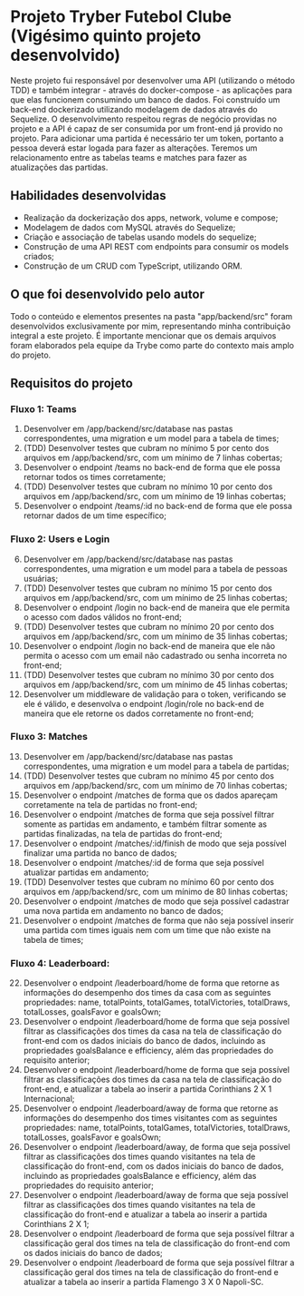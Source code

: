 # Projeto Tryber Futebol Clube (Vigésimo quinto projeto desenvolvido)

Neste projeto fui responsável por desenvolver uma API (utilizando o método TDD) e também integrar - através do docker-compose - as aplicações para que elas funcionem consumindo um banco de dados. Foi construído um back-end dockerizado utilizando modelagem de dados através do Sequelize. O desenvolvimento respeitou regras de negócio providas no projeto e a API é capaz de ser consumida por um front-end já provido no projeto. Para adicionar uma partida é necessário ter um token, portanto a pessoa deverá estar logada para fazer as alterações. Teremos um relacionamento entre as tabelas teams e matches para fazer as atualizações das partidas.

## Habilidades desenvolvidas

- Realização da dockerização dos apps, network, volume e compose;
- Modelagem de dados com MySQL através do Sequelize;
- Criação e associação de tabelas usando models do sequelize;
- Construção de uma API REST com endpoints para consumir os models criados;
- Construção de um CRUD com TypeScript, utilizando ORM.

## O que foi desenvolvido pelo autor

Todo o conteúdo e elementos presentes na pasta "app/backend/src" foram desenvolvidos exclusivamente por mim, representando minha contribuição integral a este projeto. É importante mencionar que os demais arquivos foram elaborados pela equipe da Trybe como parte do contexto mais amplo do projeto.

## Requisitos do projeto

### Fluxo 1: Teams

1. Desenvolver em /app/backend/src/database nas pastas correspondentes, uma migration e um model para a tabela de times;
2. (TDD) Desenvolver testes que cubram no mínimo 5 por cento dos arquivos em /app/backend/src, com um mínimo de 7 linhas cobertas;
3. Desenvolver o endpoint /teams no back-end de forma que ele possa retornar todos os times corretamente;
4. (TDD) Desenvolver testes que cubram no mínimo 10 por cento dos arquivos em /app/backend/src, com um mínimo de 19 linhas cobertas;
5. Desenvolver o endpoint /teams/:id no back-end de forma que ele possa retornar dados de um time específico;

### Fluxo 2: Users e Login

6. Desenvolver em /app/backend/src/database nas pastas correspondentes, uma migration e um model para a tabela de pessoas usuárias;
7. (TDD) Desenvolver testes que cubram no mínimo 15 por cento dos arquivos em /app/backend/src, com um mínimo de 25 linhas cobertas;
8. Desenvolver o endpoint /login no back-end de maneira que ele permita o acesso com dados válidos no front-end;
9. (TDD) Desenvolver testes que cubram no mínimo 20 por cento dos arquivos em /app/backend/src, com um mínimo de 35 linhas cobertas;
10. Desenvolver o endpoint /login no back-end de maneira que ele não permita o acesso com um email não cadastrado ou senha incorreta no front-end;
11. (TDD) Desenvolver testes que cubram no mínimo 30 por cento dos arquivos em /app/backend/src, com um mínimo de 45 linhas cobertas;
12. Desenvolver um middleware de validação para o token, verificando se ele é válido, e desenvolva o endpoint /login/role no back-end de maneira que ele retorne os dados corretamente no front-end;

### Fluxo 3: Matches

13. Desenvolver em /app/backend/src/database nas pastas correspondentes, uma migration e um model para a tabela de partidas;
14. (TDD) Desenvolver testes que cubram no mínimo 45 por cento dos arquivos em /app/backend/src, com um mínimo de 70 linhas cobertas;
15. Desenvolver o endpoint /matches de forma que os dados apareçam corretamente na tela de partidas no front-end;
16. Desenvolver o endpoint /matches de forma que seja possível filtrar somente as partidas em andamento, e também filtrar somente as partidas finalizadas, na tela de partidas do front-end;
17. Desenvolver o endpoint /matches/:id/finish de modo que seja possível finalizar uma partida no banco de dados;
18. Desenvolver o endpoint /matches/:id de forma que seja possível atualizar partidas em andamento;
19. (TDD) Desenvolver testes que cubram no mínimo 60 por cento dos arquivos em /app/backend/src, com um mínimo de 80 linhas cobertas;
20. Desenvolver o endpoint /matches de modo que seja possível cadastrar uma nova partida em andamento no banco de dados;
21. Desenvolver o endpoint /matches de forma que não seja possível inserir uma partida com times iguais nem com um time que não existe na tabela de times;

### Fluxo 4: Leaderboard:

22. Desenvolver o endpoint /leaderboard/home de forma que retorne as informações do desempenho dos times da casa com as seguintes propriedades: name, totalPoints, totalGames, totalVictories, totalDraws, totalLosses, goalsFavor e goalsOwn;
23. Desenvolver o endpoint /leaderboard/home de forma que seja possível filtrar as classificações dos times da casa na tela de classificação do front-end com os dados iniciais do banco de dados, incluindo as propriedades goalsBalance e efficiency, além das propriedades do requisito anterior;
24. Desenvolver o endpoint /leaderboard/home de forma que seja possível filtrar as classificações dos times da casa na tela de classificação do front-end, e atualizar a tabela ao inserir a partida Corinthians 2 X 1 Internacional;
25. Desenvolver o endpoint /leaderboard/away de forma que retorne as informações do desempenho dos times visitantes com as seguintes propriedades: name, totalPoints, totalGames, totalVictories, totalDraws, totalLosses, goalsFavor e goalsOwn;
26. Desenvolver o endpoint /leaderboard/away, de forma que seja possível filtrar as classificações dos times quando visitantes na tela de classificação do front-end, com os dados iniciais do banco de dados, incluindo as propriedades goalsBalance e efficiency, além das propriedades do requisito anterior;
27. Desenvolver o endpoint /leaderboard/away de forma que seja possível filtrar as classificações dos times quando visitantes na tela de classificação do front-end e atualizar a tabela ao inserir a partida Corinthians 2 X 1;
28. Desenvolver o endpoint /leaderboard de forma que seja possível filtrar a classificação geral dos times na tela de classificação do front-end com os dados iniciais do banco de dados;
29. Desenvolver o endpoint /leaderboard de forma que seja possível filtrar a classificação geral dos times na tela de classificação do front-end e atualizar a tabela ao inserir a partida Flamengo 3 X 0 Napoli-SC.